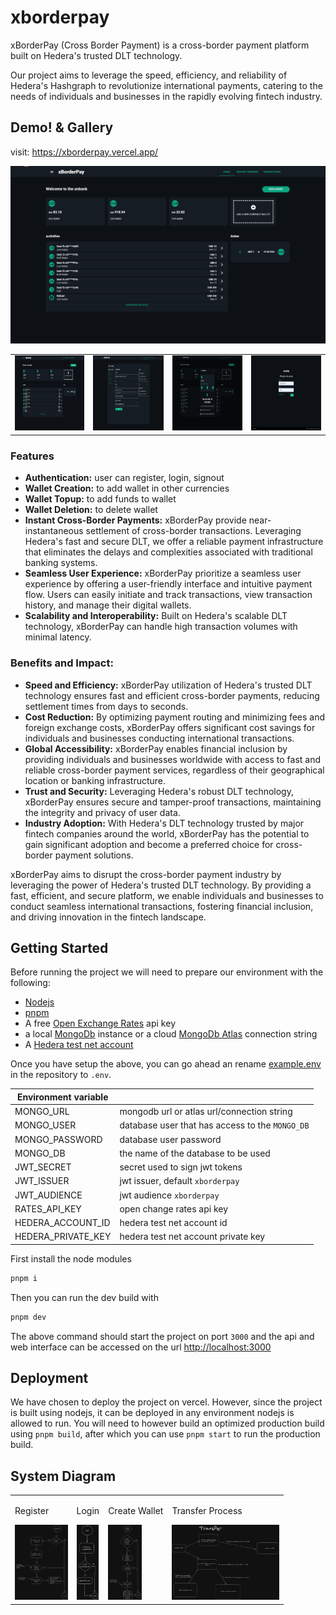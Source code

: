# xborderpay

xBorderPay (Cross Border Payment) is a cross-border payment platform built on Hedera's trusted DLT technology. 

Our project aims to leverage the speed, efficiency, and reliability of Hedera's Hashgraph to revolutionize international payments, catering to the needs of individuals and businesses in the rapidly evolving fintech industry.

## Demo! & Gallery

visit: <a href="https://xborderpay.vercel.app/" target="_blank">https://xborderpay.vercel.app/</a>

!["xBorderPay Preview"](https://github.com/PascalBenstrong/xborderpay/blob/main/screenshots/home-preview.png?raw=true "Home Page Preview")

<table>
  <tr>
     <td><img src="./screenshots/home-preview.png" height="120"> </td>
     <td> <img src="./screenshots/e-transfer.png" height="120"> </td>
     <td> <img src="./screenshots/wallet-preview.png" height="120"> </td>
     <td> <img src="./screenshots/login.png" height="120"> </td>
  </tr>
  

</table>

### Features

- **Authentication:** user can register, login, signout
- **Wallet Creation:** to add wallet in other currencies
- **Wallet Topup:** to add funds to wallet
- **Wallet Deletion:** to delete wallet
- **Instant Cross-Border Payments:** xBorderPay provide near-instantaneous settlement of cross-border transactions. Leveraging Hedera's fast and secure DLT, we offer a reliable payment infrastructure that eliminates the delays and complexities associated with traditional banking systems.
- **Seamless User Experience:** xBorderPay prioritize a seamless user experience by offering a user-friendly interface and intuitive payment flow. Users can easily initiate and track transactions, view transaction history, and manage their digital wallets.
- **Scalability and Interoperability:** Built on Hedera's scalable DLT technology, xBorderPay can handle high transaction volumes with minimal latency.

### Benefits and Impact:

- **Speed and Efficiency:** xBorderPay utilization of Hedera's trusted DLT technology ensures fast and efficient cross-border payments, reducing settlement times from days to seconds.
- **Cost Reduction:** By optimizing payment routing and minimizing fees and foreign exchange costs, xBorderPay offers significant cost savings for individuals and businesses conducting international transactions.
- **Global Accessibility:** xBorderPay enables financial inclusion by providing individuals and businesses worldwide with access to fast and reliable cross-border payment services, regardless of their geographical location or banking infrastructure.
- **Trust and Security:** Leveraging Hedera's robust DLT technology, xBorderPay ensures secure and tamper-proof transactions, maintaining the integrity and privacy of user data.
- **Industry Adoption:** With Hedera's DLT technology trusted by major fintech companies around the world, xBorderPay has the potential to gain significant adoption and become a preferred choice for cross-border payment solutions.

xBorderPay aims to disrupt the cross-border payment industry by leveraging the power of Hedera's trusted DLT technology. By providing a fast, efficient, and secure platform, we enable individuals and businesses to conduct seamless international transactions, fostering financial inclusion, and driving innovation in the fintech landscape.

## Getting Started
Before running the project we will need to prepare our environment with the following:

- [Nodejs](https://nodejs.org/en/download)
- [pnpm](https://pnpm.io/installation)
- A free [Open Exchange Rates](https://openexchangerates.org/) api key
- a local [MongoDb](https://www.mongodb.com/docs/manual/installation/) instance or a cloud [MongoDb Atlas](https://www.mongodb.com/atlas) connection string
- A [Hedera test net account](https://docs.hedera.com/hedera/getting-started/environment-set-up)

Once you have setup the above, you can go ahead an rename [example.env](./example.env) in the repository to `.env`.

| Environment variable |                                                 |
| -------------------- | ----------------------------------------------- |
| MONGO_URL            | mongodb url or atlas url/connection string      |
| MONGO_USER           | database user that has access to the `MONGO_DB` |
| MONGO_PASSWORD       | database user password                          |
| MONGO_DB             | the name of the database to be used             |
| JWT_SECRET           | secret used to sign jwt tokens                  |
| JWT_ISSUER           | jwt issuer, default `xborderpay`                |
| JWT_AUDIENCE         | jwt audience `xborderpay`                       |
| RATES_API_KEY        | open change rates api key                       |
| HEDERA_ACCOUNT_ID    | hedera test net account id                      |
| HEDERA_PRIVATE_KEY   | hedera test net account private key             |


First install the node modules
```bash
pnpm i
```

Then you can run the dev build with
```bash
pnpm dev
```
The above command should start the project on port `3000` and the api and web interface can be accessed on the url [http://localhost:3000](http://localhost:3000)

## Deployment

We have chosen to deploy the project on vercel. However, since the project is built using nodejs, it can be deployed in any environment nodejs is allowed to run.
You will need to however build an optimized production build using `pnpm build`, after which you can use `pnpm start` to run the production build.

## System Diagram
<table>
  <tr>
     <td>
     <p>Register</p>
     <img src="./screenshots/system-diagrams/register.png" height="120">
    </td>
     <td>
     <p>Login</p>
     <img src="./screenshots/system-diagrams/login.png" height="120">
    </td>
     <td>
     <p>Create Wallet</p>
     <img src="./screenshots/system-diagrams/create-wallet.png" height="120">
    </td>
     <td>
     <p>Transfer Process</p>
     <img src="./screenshots/system-diagrams/transfer-process.png" height="120">
    </td>
  </tr>
  

</table>